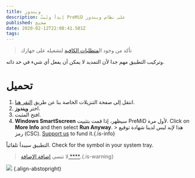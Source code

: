 ```yaml
---
title: ويندوز
description: إبدأ وثَبتْ PreMiD على نظام ويندوز
published: صحيح
date: 2020-02-12T22:08:41.501Z
tags:
---
```


> تأكد من وجود ال[متطلبات الكافية](/install/requirements) لتشغيله على جهازك

وتركيب التطبيق مهم جدا لأن التمديد لا يمكن أن يفعل أي شيء في حد ذاته.

# تحميل
1. انتقل إلى صفحة التنزيلات الخاصة بنا عن طريق [النقر هنا](https://premid.app/downloads).
2. اختر **ويندوز**.
3. افتح المثبت.
4. **Windows SmartSscreen** سيظهر، إذا قمت بتثبيت PreMiD لأول مرة. Click on **More Info** and then select **Run Anyway**. > هذا لإنه ليس لدينا شهادة توقيع رمز (CSC). [Support us](https://www.patreon.com/Timeraa) to fund it.{.is-info}

التطبيق سيبدأ تلقائياً. Check for the symbol in your system tray.

> لا تنسى [ إضافة الإضافة ****](/install).{.is-warning}

![](https://a.icons8.com/djxbtnYm/GBjHDS/svg.svg) {.align-abstopright}